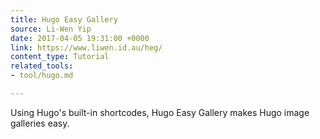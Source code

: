 ```yaml
---
title: Hugo Easy Gallery
source: Li-Wen Yip
date: 2017-04-05 19:31:00 +0000
link: https://www.liwen.id.au/heg/
content_type: Tutorial
related_tools:
- tool/hugo.md

---
```

Using Hugo's built-in shortcodes, Hugo Easy Gallery makes Hugo image galleries easy.





